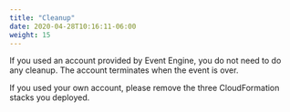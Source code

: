 ```yaml
---
title: "Cleanup"
date: 2020-04-28T10:16:11-06:00
weight: 15 
---
```


If you used an account provided by Event Engine, you do not need to do any cleanup.  The account terminates when the event is over.

If you used your own account, please remove the three CloudFormation stacks you deployed.
